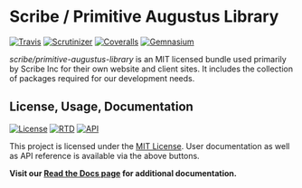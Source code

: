 # Scribe / Primitive Augustus Library

[![Travis](https://img.shields.io/travis/scr-be/primitive-augustus-library/master.svg?style=flat-square)](https://primitive-augustus-library.docs.scribe.tools/ci)
[![Scrutinizer](https://img.shields.io/scrutinizer/g/scr-be/primitive-augustus-library/master.svg?style=flat-square)](https://primitive-augustus-library.docs.scribe.tools/quality)
[![Coveralls](https://img.shields.io/coveralls/scr-be/primitive-augustus-library/master.svg?style=flat-square)](https://primitive-augustus-library.docs.scribe.tools/coverage)
[![Gemnasium](https://img.shields.io/gemnasium/scr-be/primitive-augustus-library.svg?style=flat-square)](https://primitive-augustus-library.docs.scribe.tools/deps)

*scribe/primitive-augustus-library* is an MIT licensed bundle used primarily by Scribe Inc for their own website and client sites. It
includes the collection of packages required for our development needs.

## License, Usage, Documentation

[![License](https://img.shields.io/badge/license-MIT-008ac6.svg?style=flat-square)](https://primitive-augustus-library.docs.scribe.tools/license)
[![RTD](https://readthedocs.org/projects/primitive-augustus-library/badge/?version=latest&style=flat-square)](https://primitive-augustus-library.docs.scribe.tools/docs)
[![API](https://img.shields.io/badge/docs-reference%20api-c75ec1.svg?style=flat-square)](https://primitive-augustus-library.docs.scribe.tools/api)

This project is licensed under the [MIT License](https://primitive-augustus-library.docs.scribe.tools/license).
User documentation as well as API reference is available via the above buttons.

**Visit our [Read the Docs page](https://primitive-augustus-library.docs.scribe.tools/docs) for additional documentation.**
